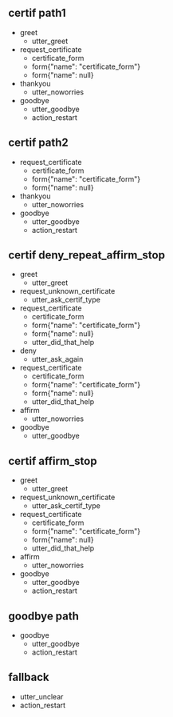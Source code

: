 ## certif path1
* greet
    - utter_greet
* request_certificate
    - certificate_form
    - form{"name": "certificate_form"}
    - form{"name": null}
* thankyou
    - utter_noworries
* goodbye
  - utter_goodbye
  - action_restart

## certif path2
* request_certificate
    - certificate_form
    - form{"name": "certificate_form"}
    - form{"name": null}
* thankyou
    - utter_noworries
* goodbye
  - utter_goodbye
  - action_restart


## certif deny_repeat_affirm_stop
* greet
  - utter_greet
* request_unknown_certificate
    - utter_ask_certif_type
* request_certificate
    - certificate_form
    - form{"name": "certificate_form"}
    - form{"name": null}
    - utter_did_that_help
* deny
  - utter_ask_again
* request_certificate
    - certificate_form
    - form{"name": "certificate_form"}
    - form{"name": null}
    - utter_did_that_help
* affirm
  - utter_noworries
* goodbye
  - utter_goodbye

## certif affirm_stop
* greet
  - utter_greet
* request_unknown_certificate
    - utter_ask_certif_type
* request_certificate
    - certificate_form
    - form{"name": "certificate_form"}
    - form{"name": null}
    - utter_did_that_help
* affirm
  - utter_noworries
* goodbye
  - utter_goodbye
  - action_restart


## goodbye path
* goodbye
  - utter_goodbye
  - action_restart


## fallback
- utter_unclear
- action_restart